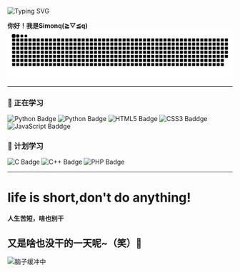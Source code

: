  ![Typing SVG](https://readme-typing-svg.demolab.com/?font=Fira+Code&size=25&pause=1000&random=false&width=460&lines=print+(%27%27%27Hello%2CI%27m+Simon!%27%27%27);Hello%2CI%27m+Simon!)
 
**你好！我是Simonq(≧▽≦q)**
![Snake](https://github.com/Simondoge/Simondoge/raw/output/github-contribution-grid-snake-dark.svg)

---

### 💪 正在学习
![Python Badge](https://img.shields.io/badge/-kotlin-7F52FF?style=flat-square&logo=kotlin&logoColor=white)
![Python Badge](https://img.shields.io/badge/-Python-3776AB?style=flat-square&logo=python&logoColor=white)
![HTML5 Badge](https://img.shields.io/badge/-HTML5-E34F26?style=flat-square&logo=html5&logoColor=white)
![CSS3 Baddge](https://img.shields.io/badge/-CSS3-1572B6?style=flat-square&logo=css3)
![JavaScript Baddge](https://img.shields.io/badge/-JavaScript-oringe?style=flat-square&logo=javascript&logoColor=white)

### 🧠 计划学习

![C Badge](https://img.shields.io/badge/-C-A8B9CC?style=flat-square&logo=c&logoColor=white)
![C++ Badge](https://img.shields.io/badge/-C++-512BD4?style=flat-square&logo=cplusplus&logoColor=white)
![PHP Badge](https://img.shields.io/badge/PHP-170BA4?style=flat-square&logo=php&logoColor=white)

---
# life is short,don't do anything!

#### 人生苦短，啥也别干

又是啥也没干的一天呢~（笑）🤣
---

![脑子缓冲中](https://github.com/Simondoge/Simondoge/blob/main/%E7%85%A7%E6%98%8E%E5%95%86%E5%BA%97.gif?raw=true)
